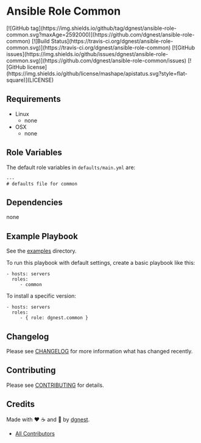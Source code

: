 # Ansible Role Common

<span class="badges" align="center">
[![GitHub tag](https://img.shields.io/github/tag/dgnest/ansible-role-common.svg?maxAge=2592000)](https://github.com/dgnest/ansible-role-common)
[![Build Status](https://travis-ci.org/dgnest/ansible-role-common.svg)](https://travis-ci.org/dgnest/ansible-role-common)
[![GitHub issues](https://img.shields.io/github/issues/dgnest/ansible-role-common.svg)](https://github.com/dgnest/ansible-role-common/issues)
[![GitHub license](https://img.shields.io/github/license/mashape/apistatus.svg?style=flat-square)](LICENSE)
</span>


## Requirements

 - Linux
   - none
 - OSX
   - none


## Role Variables

The default role variables in `defaults/main.yml` are:

    ---
    # defaults file for common


## Dependencies

none

## Example Playbook

See the [examples](./examples/) directory.

To run this playbook with default settings, create a basic playbook like this:

    - hosts: servers
      roles:
         - common

To install a specific version:

    - hosts: servers
      roles:
         - { role: dgnest.common }


## Changelog

Please see [CHANGELOG](CHANGELOG.md) for more information what has changed recently.

## Contributing

Please see [CONTRIBUTING](CONTRIBUTING.md) for details.

## Credits

Made with :heart: ️:coffee:️ and :pizza: by [dgnest][link-company].

- [All Contributors][link-contributors]


<!-- Other -->

[link-luis]: https://github.com/luismayta
[link-contributors]: AUTHORS
[link-company]: https://github.com/dgnest
